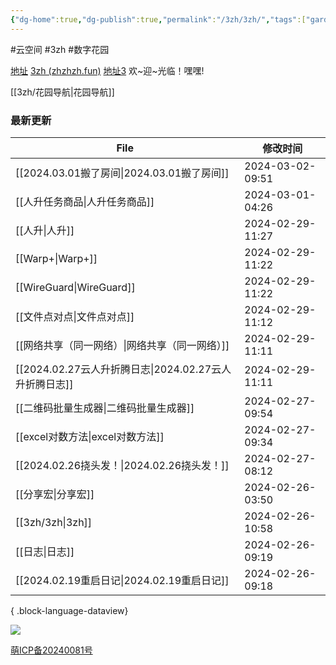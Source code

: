 ```yaml
---
{"dg-home":true,"dg-publish":true,"permalink":"/3zh/3zh/","tags":["gardenEntry"],"dgPassFrontmatter":true,"noteIcon":""}
---
```


#云空间 #3zh #数字花园

<head>
<meta name="shenma-site-verification" content="9f4a23071eb178c10212ac1fc519d41d_1700668342">
</head>


[地址](https://sdfd-azc.pages.dev/)
[3zh (zhzhzh.fun)](https://www.zhzhzh.fun/)
[地址3](https://468557bb.sdfd-azc.pages.dev/)
欢~迎~光临！嘿嘿!

[[3zh/花园导航\|花园导航]]

### 最新更新

| File                                        | 修改时间             |
| ------------------------------------------- | ---------------- |
| [[2024.03.01搬了房间\|2024.03.01搬了房间]]       | 2024-03-02-09:51 |
| [[人升任务商品\|人升任务商品]]                       | 2024-03-01-04:26 |
| [[人升\|人升]]                               | 2024-02-29-11:27 |
| [[Warp+\|Warp+]]                         | 2024-02-29-11:22 |
| [[WireGuard\|WireGuard]]                 | 2024-02-29-11:22 |
| [[文件点对点\|文件点对点]]                         | 2024-02-29-11:12 |
| [[网络共享（同一网络）\|网络共享（同一网络）]]               | 2024-02-29-11:11 |
| [[2024.02.27云人升折腾日志\|2024.02.27云人升折腾日志]] | 2024-02-29-11:11 |
| [[二维码批量生成器\|二维码批量生成器]]                   | 2024-02-27-09:54 |
| [[excel对数方法\|excel对数方法]]                 | 2024-02-27-09:34 |
| [[2024.02.26挠头发！\|2024.02.26挠头发！]]       | 2024-02-27-08:12 |
| [[分享宏\|分享宏]]                             | 2024-02-26-03:50 |
| [[3zh/3zh\|3zh]]                         | 2024-02-26-10:58 |
| [[日志\|日志]]                               | 2024-02-26-09:19 |
| [[2024.02.19重启日记\|2024.02.19重启日记]]       | 2024-02-26-09:18 |

{ .block-language-dataview}


![](https://telegraph-image-6pq.pages.dev/file/b6559e64e9dc204cc5dd3.jpg)



<a href="https://icp.gov.moe/?keyword=20240081" target="_blank">萌ICP备20240081号</a>
